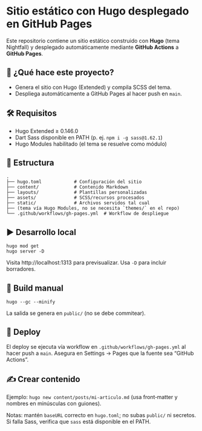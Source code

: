 # Sitio estático con Hugo desplegado en GitHub Pages

Este repositorio contiene un sitio estático construido con **Hugo** (tema Nightfall) y desplegado automáticamente mediante **GitHub Actions** a **GitHub Pages**.

## 🚀 ¿Qué hace este proyecto?
- Genera el sitio con Hugo (Extended) y compila SCSS del tema.
- Despliega automáticamente a GitHub Pages al hacer push en `main`.

## 🛠️ Requisitos
- Hugo Extended ≥ 0.146.0
- Dart Sass disponible en PATH (p. ej. `npm i -g sass@1.62.1`)
- Hugo Modules habilitado (el tema se resuelve como módulo)

## 📂 Estructura
```
.
├── hugo.toml            # Configuración del sitio
├── content/             # Contenido Markdown
├── layouts/             # Plantillas personalizadas
├── assets/              # SCSS/recursos procesados
├── static/              # Archivos servidos tal cual
├── (tema vía Hugo Modules, no se necesita `themes/` en el repo)
└── .github/workflows/gh-pages.yml  # Workflow de despliegue
```

## ▶️ Desarrollo local
```
hugo mod get
hugo server -D
```
Visita http://localhost:1313 para previsualizar. Usa `-D` para incluir borradores.

## 🧱 Build manual
```
hugo --gc --minify
```
La salida se genera en `public/` (no se debe commitear).

## 🚚 Deploy
El deploy se ejecuta vía workflow en `.github/workflows/gh-pages.yml` al hacer push a `main`. Asegura en Settings → Pages que la fuente sea “GitHub Actions”.

## ✍️ Crear contenido
Ejemplo: `hugo new content/posts/mi-articulo.md` (usa front‑matter y nombres en minúsculas con guiones).

Notas: mantén `baseURL` correcto en `hugo.toml`; no subas `public/` ni secretos. Si falla Sass, verifica que `sass` está disponible en el PATH.
